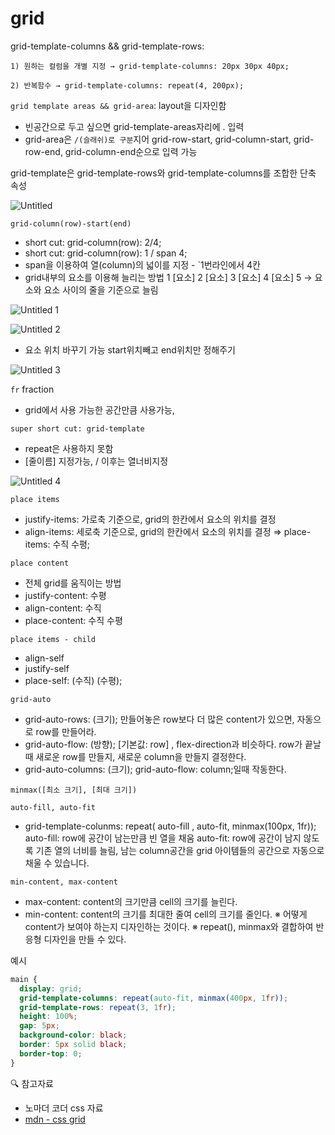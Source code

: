 # grid

grid-template-columns && grid-template-rows:

    1) 원하는 컬럼을 개별 지정 → grid-template-columns: 20px 30px 40px;

    2) 반복함수 → grid-template-columns: repeat(4, 200px);

`grid template areas && grid-area`: layout을 디자인함

- 빈공간으로 두고 싶으면 grid-template-areas자리에 . 입력
- grid-area은 `/(슬래쉬)로 구분`지어 grid-row-start, grid-column-start, grid-row-end, grid-column-end순으로 입력 가능

grid-template은 grid-template-rows와 grid-template-columns를 조합한 단축 속성

![Untitled](https://user-images.githubusercontent.com/71386219/154071617-2c0e5144-f414-48cc-881e-f31f424baf19.png)

`grid-column(row)-start(end)`

- short cut: grid-column(row): 2/4;
- short cut: grid-column(row): 1 / span 4;
- span을 이용하여 열(column)의 넓이를 지정 - `1번라인에서 4칸
- grid내부의 요소를 이용해 늘리는 방법
  1 [요소] 2 [요소] 3 [요소] 4 [요소] 5 → 요소와 요소 사이의 줄을 기준으로 늘림

![Untitled 1](https://user-images.githubusercontent.com/71386219/154071697-70a69256-5da0-4f6a-acf8-26aeba042add.png)

![Untitled 2](https://user-images.githubusercontent.com/71386219/154071703-4a747f11-ebbd-4497-b666-1124942e6229.png)

- 요소 위치 바꾸기 가능 start위치빼고 end위치만 정해주기

![Untitled 3](https://user-images.githubusercontent.com/71386219/154071706-874c1505-5275-47a9-aa38-0aaf2df6a812.png)

`fr` fraction

- grid에서 사용 가능한 공간만큼 사용가능,

`super short cut: grid-template`

- repeat은 사용하지 못함
- [줄이름] 지정가능, / 이후는 열너비지정

![Untitled 4](https://user-images.githubusercontent.com/71386219/154071709-8d56daf7-f2ca-42a6-864e-76bc64cf80b6.png)

`place items`

- justify-items: 가로축 기준으로, grid의 한칸에서 요소의 위치를 결정
- align-items: 세로축 기준으로, grid의 한칸에서 요소의 위치를 결정
  ⇒ place-items: 수직 수평;

`place content`

- 전체 grid를 움직이는 방법
- justify-content: 수평
- align-content: 수직
- place-content: 수직 수평

`place items - child`

- align-self
- justify-self
- place-self: (수직) (수평);

`grid-auto`

- grid-auto-rows: (크기); 만들어놓은 row보다 더 많은 content가 있으면, 자동으로 row를 만들어라.
- grid-auto-flow: (방향); [기본값: row] , flex-direction과 비슷하다. row가 끝날 때 새로운 row를 만들지, 새로운 column을 만들지 결정한다.
- grid-auto-columns: (크기); grid-auto-flow: column;일때 작동한다.

`minmax([최소 크기], [최대 크기])`

`auto-fill, auto-fit`

- grid-template-colunms: repeat( auto-fill , auto-fit, minmax(100px, 1fr));
  auto-fill: row에 공간이 남는만큼 빈 열을 채움
  auto-fit: row에 공간이 남지 않도록 기존 열의 너비를 늘림, 남는 column공간을 grid 아이템들의 공간으로 자동으로 채울 수 있습니다.

`min-content, max-content`

- max-content: content의 크기만큼 cell의 크기를 늘린다.
- min-content: content의 크기를 최대한 줄여 cell의 크기를 줄인다.
  ※ 어떻게 content가 보여야 하는지 디자인하는 것이다.
  ※ repeat(), minmax와 결합하여 반응형 디자인을 만들 수 있다.

예시

```css
main {
  display: grid;
  grid-template-columns: repeat(auto-fit, minmax(400px, 1fr));
  grid-template-rows: repeat(3, 1fr);
  height: 100%;
  gap: 5px;
  background-color: black;
  border: 5px solid black;
  border-top: 0;
}
```

🔍 참고자료

- 노마더 코더 css 자료
- [mdn - css grid](https://developer.mozilla.org/ko/docs/Web/CSS/grid)
